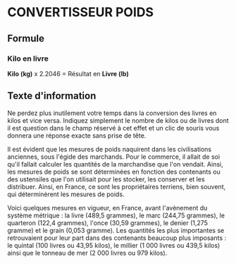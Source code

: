 # CONVERTISSEUR POIDS

## Formule

### Kilo en livre
**Kilo (kg)** x 2.2046 = Résultat en **Livre (lb)**

## Texte d'information
Ne perdez plus inutilement votre temps dans la conversion des livres en kilos et vice versa. Indiquez simplement le nombre de kilos ou de livres dont il est question dans le champ réservé à cet effet et un clic de souris vous donnera une réponse exacte sans prise de tête.

Il est évident que les mesures de poids naquirent dans les civilisations anciennes, sous l'égide des marchands. Pour le commerce, il allait de soi qu'il fallait calculer les quantités de la marchandise que l'on vendait. Ainsi, les mesures de poids se sont déterminées en fonction des contenants ou des ustensiles que l'on utilisait pour les stocker, les conserver et les distribuer. Ainsi, en France, ce sont les propriétaires terriens, bien souvent, qui déterminèrent les mesures de poids. 


Voici quelques mesures en vigueur, en France, avant l'avènement du système métrique : la livre (489,5 grammes), le marc (244,75 grammes), le quarteron (122,4 grammes), l'once (30,59 grammes), le denier (1,275 gramme) et le grain (0,053 gramme). Les quantités les plus importantes se retrouvaient pour leur part dans des contenants beaucoup plus imposants : le quintal (100 livres ou 43,95 kilos), le millier (1 000 livres ou 439,5 kilos) ainsi que le tonneau de mer (2 000 livres ou 979 kilos).
